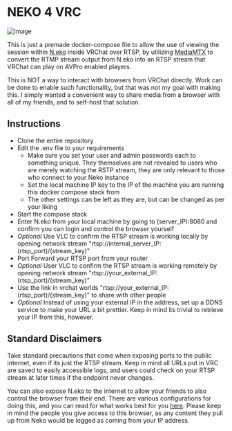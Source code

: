 # NEKO 4 VRC

![image](https://github.com/Rami-Pastrami/Docker_Neko_4_VRC/assets/25966197/168b61ef-fe2a-423f-a5e0-42938db5f95f)

This is just a premade docker-compose file to allow the use of viewing the session within [N.eko](https://github.com/m1k1o/neko) inside VRChat over RTSP, by utilizing [MediaMTX](https://github.com/bluenviron/mediamtx) to convert the RTMP stream output from N.eko into an RTSP stream that VRChat can play on AVPro enabled players.

This is NOT a way to interact with browsers from VRChat directly. Work can be done to enable such functionality, but that was not my goal with making this. I simply wanted a convenient way to share media from a browser with all of my friends, and to self-host that solution.

## Instructions

- Clone the entire repository
- Edit the .env file to your requirements
	- Make sure you set your user and admin passwords each to something unique. They themselves are not revealed to users who are merely watching the RSTP stream, they are only relevant to those who connect to your Neko instance
	- Set the local machine IP key to the IP of the machine you are running this docker compose stack from
	- The other settings can be left as they are, but can be changed as per your liking
- Start the compose stack
- Enter N.eko from your local machine by going to (server_IP):8080 and confirm you can login and control the browser yourself
- *Optional* Use VLC to confirm the RTSP stream is working locally by opening network stream "rtsp://internal_server_IP:(rtsp_port)/(stream_key)"
- Port Forward your RTSP port from your router
- *Optional* User VLC to confirm the RTSP stream is working remotely by opening network stream "rtsp://your_external_IP:(rtsp_port)/(stream_key)"
- Use the link in vrchat worlds "rtsp://your_external_IP:(rtsp_port)/(stream_key)" to share with other people 
- *Optional* Instead of using your external IP in the address, set up a DDNS service to make your URL a bit prettier. Keep in mind its trivial to retrieve your IP from this, however.

## Standard Disclaimers
Take standard precautions that come when exposing ports to the public internet, even if its just the RTSP stream. Keep in mind all URLs put in VRC are saved to easily accessible logs, and users could check on your RTSP stream at later times if the endpoint never changes.

You can also expose N.eko to the internet to allow your friends to also control the browser from their end. There are various configurations for doing this, and you can read for what works best for you [here](https://neko.m1k1o.net/#/getting-started/configuration). Please keep in mind the people you give access to this browser, as any content they pull up from Neko would be logged as coming from your IP address.
